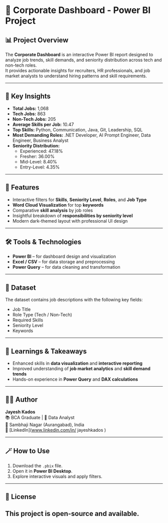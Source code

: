 # 🏢 Corporate Dashboard - Power BI Project

## 📊 Project Overview
The **Corporate Dashboard** is an interactive Power BI report designed to analyze job trends, skill demands, and seniority distribution across tech and non-tech roles.  
It provides actionable insights for recruiters, HR professionals, and job market analysts to understand hiring patterns and skill requirements.

---

## 🚀 Key Insights
- **Total Jobs:** 1,068  
- **Tech Jobs:** 863  
- **Non-Tech Jobs:** 205  
- **Average Skills per Job:** 10.47  
- **Top Skills:** Python, Communication, Java, Git, Leadership, SQL  
- **Most Demanding Roles:** .NET Developer, AI Prompt Engineer, Data Engineer, Business Analyst  
- **Seniority Distribution:**  
  - Experienced: 47.18%  
  - Fresher: 36.00%  
  - Mid-Level: 8.40%  
  - Entry-Level: 4.35%  

---

## 🧠 Features
- Interactive filters for **Skills**, **Seniority Level**, **Roles**, and **Job Type**  
- **Word Cloud Visualization** for top **keywords**  
- Comparative **skill analysis** by job roles  
- Insightful breakdown of **responsibilities by seniority level**  
- Modern dark-themed layout with professional UI design  

---

## 🛠 Tools & Technologies
- **Power BI** – for dashboard design and visualization  
- **Excel / CSV** – for data storage and preprocessing  
- **Power Query** – for data cleaning and transformation  

---

## 📂 Dataset
The dataset contains job descriptions with the following key fields:
- Job Title  
- Role Type (Tech / Non-Tech)  
- Required Skills  
- Seniority Level  
- Keywords  

---

## 🎯 Learnings & Takeaways
- Enhanced skills in **data visualization** and **interactive reporting**  
- Improved understanding of **job market analytics** and **skill demand trends**  
- Hands-on experience in **Power Query** and **DAX calculations**  

---

## 🧑‍💻 Author
**Jayesh Kados**  
📚 BCA Graduate  | 💼 Data Analyst  
📍 Sambhaji Nagar (Aurangabad), India  
🔗 [LinkedIn](www.linkedin.com/in/
jayeshkados
) 

---

## 🪄 How to Use
1. Download the `.pbix` file.  
2. Open it in **Power BI Desktop**.  
3. Explore interactive visuals and apply filters.  

---

## 📜 License
This project is open-source and available.
---
